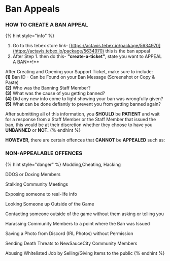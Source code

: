 # Ban Appeals

### **HOW TO CREATE A BAN APPEAL**

{% hint style="info" %}


1. Go to this tebex store link- [https://actavis.tebex.io/package/5634970](https://actavis.tebex.io/package/5634970) this is the ban appeal&#x20;
2. After Step 1. then do this- **"create-a-ticket"**, state you want to APPEAL A BAN**!**

After Creating and Opening your Support Ticket, make sure to include:\
&#x20;    **(1)** Ban ID - Can be Found on your Ban Message (Screenshot or Copy & Paste)\
&#x20;    **(2)** Who was the Banning Staff Member?\
&#x20;    **(3)** What was the cause of you getting banned?\
&#x20;    **(4)** Did any new info come to light showing your ban was wrongfully given?\
&#x20;    **(5)** What can be done defiantly to prevent you from getting banned again?

After submitting all of this information, you **SHOULD** be **PATIENT** and wait for a response from a Staff Member or the Staff Member that issued the ban, this would be at their discretion whether they choose to have you **UNBANNED** or **NOT.**
{% endhint %}

**HOWEVER**, there are certain offences that **CANNOT** be **APPEALED** such as:&#x20;

### **NON-APPEALABLE OFFENCES**

{% hint style="danger" %}
Modding,Cheating, Hacking&#x20;

DDOS or Doxing Members&#x20;

Stalking Community Meetings&#x20;

Exposing someone to real-life info&#x20;

Looking Someone up Outside of the Game

Contacting someone outside of the game without them asking or telling you

Harassing Community Members to a point where the Ban was Issued

Saving a Photo from Discord (IRL Photos) without Permission

Sending Death Threats to NewSauceCity Community Members&#x20;

Abusing Whitelisted Job by Selling/Giving Items to the public
{% endhint %}
